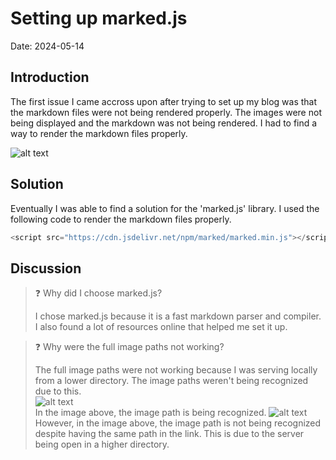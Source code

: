 # Setting up marked.js
Date: 2024-05-14

## Introduction
The first issue I came accross upon after trying to set up my blog was that the markdown files were not being rendered properly. The images were not being displayed and the markdown was not being rendered. I had to find a way to render the markdown files properly.

![alt text](<../images/first_post/Screenshot 2024-05-14 at 12.31.08 PM.png>) 

## Solution
Eventually I was able to find a solution for the 'marked.js' library. I used the following code to render the markdown files properly.

```javascript
<script src="https://cdn.jsdelivr.net/npm/marked/marked.min.js"></script>
```

## Discussion
> ❓ Why did I choose marked.js?
>
> I chose marked.js because it is a fast markdown parser and compiler. I also found a lot of resources online that helped me set it up.

> ❓ Why were the full image paths not working?
>
> The full image paths were not working because I was serving locally from a lower directory. The image paths weren't being recognized due to this.  
![alt text](<../images/first_post/Screenshot 2024-05-14 at 12.41.30 PM.png>)  
In the image above, the image path is being recognized.
![alt text](<../images/first_post/Screenshot 2024-05-14 at 12.44.02 PM.png>)
However, in the image above, the image path is not being recognized despite having the same path in the link. This is due to the server being open in a higher directory.
